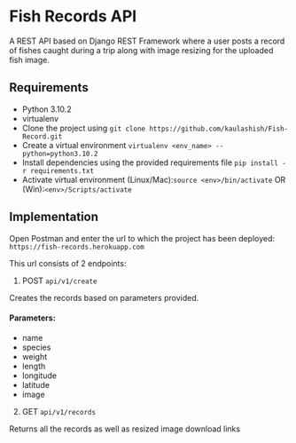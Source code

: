 # Fish Records API

A REST API based on Django REST Framework where a user posts a record of fishes caught during a trip along with image resizing for the uploaded fish image.

## Requirements

- Python 3.10.2
- virtualenv
- Clone the project using `git clone https://github.com/kaulashish/Fish-Record.git`
- Create a virtual environment `virtualenv <env_name> --python=python3.10.2`
- Install dependencies using the provided requirements file `pip install -r requirements.txt`
- Activate virtual environment (Linux/Mac):`source <env>/bin/activate` OR (Win):`<env>/Scripts/activate`

## Implementation

Open Postman and enter the url to which the project has been deployed: `https://fish-records.herokuapp.com`

This url consists of 2 endpoints:

1) POST `api/v1/create`

Creates the records based on parameters provided.

#### Parameters: 

- name
- species
- weight
- length
- longitude
- latitude
- image

2) GET `api/v1/records`

Returns all the records as well as resized image download links

